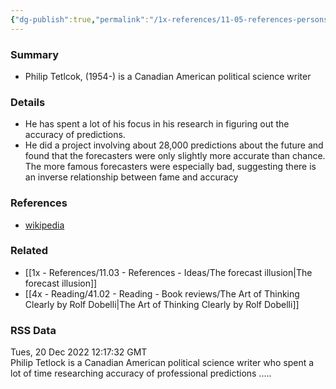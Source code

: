```yaml
---
{"dg-publish":true,"permalink":"/1x-references/11-05-references-persons/philip-tetlock/","dgHomeLink":true,"dgPassFrontmatter":false,"dgShowBacklinks":true,"dgShowLocalGraph":false,"dgShowInlineTitle":true}
---
```



### Summary
- Philip Tetlcok, (1954-) is a Canadian American political science writer

### Details
- He has spent a lot of his focus in his research in figuring out the accuracy of predictions.
- He did a project involving about 28,000 predictions about the future and found that the forecasters were only slightly more accurate than chance. The more famous forecasters were especially bad, suggesting there is an inverse relationship between fame and accuracy

### References
- [wikipedia](https://en.wikipedia.org/wiki/Philip_E._Tetlock)

### Related
- [[1x - References/11.03 - References - Ideas/The forecast illusion|The forecast illusion]]
- [[4x - Reading/41.02 - Reading - Book reviews/The Art of Thinking Clearly by Rolf Dobelli|The Art of Thinking Clearly by Rolf Dobelli]]

### RSS Data
<div class='date'>Tues, 20 Dec 2022 12:17:32 GMT</div>
<div class='description'>Philip Tetlock is a Canadian American political science writer who spent a lot of time researching accuracy of professional predictions .....</div>